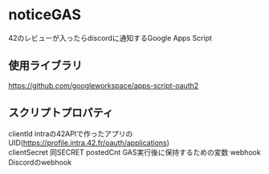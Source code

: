 # noticeGAS
42のレビューが入ったらdiscordに通知するGoogle Apps Script

## 使用ライブラリ
https://github.com/googleworkspace/apps-script-oauth2

## スクリプトプロパティ 
clientId intraの42APIで作ったアプリのUID(https://profile.intra.42.fr/oauth/applications)  
clientSecret 同SECRET
postedCnt GAS実行後に保持するための変数
webhook Discordのwebhook

